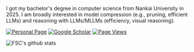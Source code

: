 I got my bachelor's degree in computer science from Nankai University in 2025. I am broadly interested in model compression (e.g., pruning, efficient LLMs) and reasoning with LLMs/MLLMs (efficiency, visual reasoning).
<!-- I have worked with [Prof. Huan Wang](https://huanwang.tech/) at the [ENCODE Lab](https://encode-lab-ai.github.io/), Westlake University, and with [Prof. Xinchao Wang](https://sites.google.com/site/sitexinchaowang/) at the [xML Lab](https://sites.google.com/view/xml-nus), National University of Singapore. These experiences have shaped my research interests and allowed me to work closely with leading researchers in the field. -->

[![Personal Page](https://img.shields.io/badge/Personal%20Page-Visit-blueviolet)](https://fscdc.github.io/)
[![Google Scholar](https://img.shields.io/badge/Google%20Scholar-Profile-blue)](https://scholar.google.com/citations?user=v8z7VvwAAAAJ&hl=en)
[![Page Views](https://komarev.com/ghpvc/?username=fscdc&label=Page%20Views&color=ad2352)](https://github.com/fscdc)

![FSC's github stats](https://github-readme-stats.vercel.app/api?username=fscdc&show_icons=true&theme=tokyonight) 

